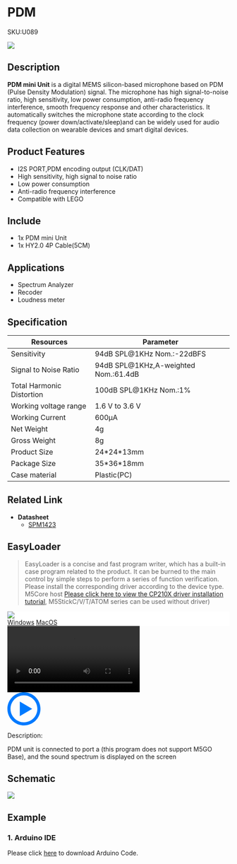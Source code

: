 # PDM

<el-tag effect="plain">SKU:U089</el-tag>

<div class="product_pic"><img src="assets/img/product_pics/unit/pdm/pdm_mini_unit.webp"></div>

## Description

**PDM mini Unit** is a digital MEMS silicon-based microphone based on PDM (Pulse Density Modulation) signal. The microphone has high signal-to-noise ratio, high sensitivity, low power consumption, anti-radio frequency interference, smooth frequency response and other characteristics. It automatically switches the microphone state according to the clock frequency (power down/activate/sleep)and can be widely used for audio data collection on wearable devices and smart digital devices.

## Product Features

- I2S PORT,PDM encoding output (CLK/DAT)
- High sensitivity, high signal to noise ratio
- Low power consumption
- Anti-radio frequency interference
- Compatible with LEGO

## Include

- 1x PDM mini Unit
- 1x HY2.0 4P Cable(5CM)

## Applications

- Spectrum Analyzer
- Recoder
- Loudness meter

## Specification
   
<table class="table-1">
    <thead>
      <tr>
         <th>Resources</th>
         <th>Parameter</th>
      </tr>
    </thead>
    <tbody>
        <tr>
            <td> Sensitivity </td>
            <td> 94dB SPL@1KHz Nom.:-22dBFS</td>
        </tr>
        <tr>
            <td> Signal to Noise Ratio </td>
            <td> 94dB SPL@1KHz,A-weighted Nom.:61.4dB </td>
        </tr>
        <tr>
            <td> Total Harmonic Distortion </td>
            <td> 100dB SPL@1KHz Nom.:1% </td>
        </tr>
        <tr>
            <td> Working voltage range </td>
            <td> 1.6 V to 3.6 V </td>
        </tr>
        <tr>
            <td> Working Current </td>
            <td> 600µA </td>
        </tr>
        <tr>
            <td>Net Weight</td>
            <td>4g</td>
        </tr>
        <tr>
            <td>Gross Weight</td>
            <td>8g</td>
        </tr>
        <tr>
            <td>Product Size</td>
            <td>24*24*13mm</td>
        </tr>
        <tr>
            <td>Package Size</td>
            <td>35*36*18mm</td>
        </tr>
        <tr>
            <td>Case material</td>
            <td>Plastic(PC)</td>
        </tr>
    </tbody>
</table>



## Related Link

-  **Datasheet** 
   - [SPM1423](https://m5stack.oss-cn-shenzhen.aliyuncs.com/resource/docs/datasheet/core/SPM1423HM4H-B_datasheet_en.pdf)

## EasyLoader

>EasyLoader is a concise and fast program writer, which has a built-in case program related to the product. It can be burned to the main control by simple steps to perform a series of function verification. Please install the corresponding driver according to the device type. M5Core host [Please click here to view the CP210X driver installation tutorial](en/arduino/arduino_development), M5StickC/V/T/ATOM series can be used without driver)

<div class="easyloader-box">
    <div style="background-color:white;">
        <div><img src="https://m5stack.oss-cn-shenzhen.aliyuncs.com/image/easyloader_intro.webp"></div>
        <div class="easyloader-btn">
            <a href="https://m5stack.oss-cn-shenzhen.aliyuncs.com/EasyLoader/Windows/UNIT/For%20M5Core/EasyLoader_PDM_Unit.exe">Windows</a>
            <a href="https://m5stack.oss-cn-shenzhen.aliyuncs.com/EasyLoader/MacOS/UNIT/EasyLoader_PDM_Unit_With_M5Core.dmg">MacOS</a>
        </div>
    </div>
    <div>
        <video id="example_video" controls>
            <source src="https://m5stack.oss-cn-shenzhen.aliyuncs.com/video/Product_example_video/Unit/PDM.mp4" type="video/mp4">
        </video>
        <div class="easyloader-mask">
        <a>
            <svg id="play-btn" t="1583228776634" class="icon" viewBox="0 0 1024 1024" version="1.1" xmlns="http://www.w3.org/2000/svg" p-id="4152" width="75" height="75"><path d="M512 0C229.216 0 0 229.216 0 512s229.216 512 512 512 512-229.216 512-512S794.784 0 512 0z m0 928C282.24 928 96 741.76 96 512S282.24 96 512 96s416 186.24 416 416-186.24 416-416 416zM384 288l384 224-384 224z" p-id="4153" fill="#007aff"></path></svg></a>
            <p>Description:</p>
            <p>PDM unit is connected to port a (this program does not support M5GO Base), and the sound spectrum is displayed on the screen</p>
        </div>
    </div>
</div>

## Schematic

<img src="assets/img/product_pics/unit/pdm/pdm_sch.webp">

## Example

### 1. Arduino IDE

Please click [here](https://github.com/m5stack/M5-ProductExampleCodes/tree/master/Unit/PDM) to download Arduino Code.

<script>

   var purchase_link = 'https://m5stack.com/collections/m5-unit/products/pdm-microphone-unit-spm1423';

   anchor_search(purchase_link);
   scrollFunc();

</script>